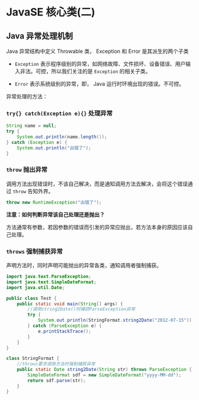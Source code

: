 # JavaSE 核心类(二)

## Java 异常处理机制

Java 异常结构中定义 Throwable 类， Exception 和 Error 是其派生的两个子类

* `Exception` 表示程序级别的异常，如网络故障、文件损坏、设备错误、用户输入非法。可控，所以我们关注的是 `Exception` 的相关子类。

* `Error` 表示系统级别的异常，即， Java 运行时环境出现的错误。不可控。

异常处理的方法：

### `try{} catch(Exception e){}`  处理异常

```java
String name = null;
try {
    System.out.println(name.length());
} catch (Exception e) {
    System.out.println("出错了");
}
```

### `throw` 抛出异常

调用方法出现错误时，不该自己解决，而是通知调用方法去解决，会将这个错误通过 `throw` 告知外界。

```java
throw new RuntimeException("出错了");
```

**注意：如何判断异常该自己处理还是抛出？**

方法通常有参数，若因参数的错误而引发的异常应抛出，若方法本身的原因应该自己处理。

### `throws` 强制捕获异常

声明方法时，同时声明可能抛出的异常各类，通知调用者强制捕获。

```java
import java.text.ParseException;
import java.text.SimpleDateFormat;
import java.util.Date;

public class Test {
    public static void main(String[] args) {
        //调用string2Date()时捕获ParseException异常
        try {
            System.out.println(StringFormat.string2Date("2012-07-15"));
        } catch (ParseException e) {
            e.printStackTrace();
        }
    }
}

class StringFormat {
    //throws要求调用方法时强制捕获异常
    public static Date string2Date(String str) throws ParseException {
        SimpleDateFormat sdf = new SimpleDateFormat("yyyy-MM-dd");
        return sdf.parse(str);
    }
}
```